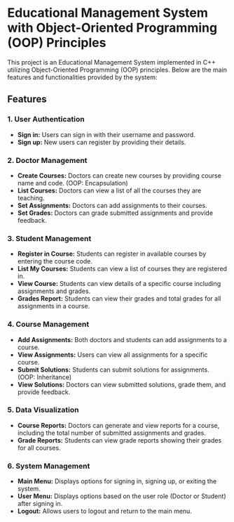# Educational Management System with Object-Oriented Programming (OOP) Principles

This project is an Educational Management System implemented in C++ utilizing Object-Oriented Programming (OOP) principles. Below are the main features and functionalities provided by the system:

## Features

### 1. User Authentication
- **Sign in:** Users can sign in with their username and password.
- **Sign up:** New users can register by providing their details.

### 2. Doctor Management
- **Create Courses:** Doctors can create new courses by providing course name and code. (OOP: Encapsulation)
- **List Courses:** Doctors can view a list of all the courses they are teaching.
- **Set Assignments:** Doctors can add assignments to their courses.
- **Set Grades:** Doctors can grade submitted assignments and provide feedback.

### 3. Student Management
- **Register in Course:** Students can register in available courses by entering the course code.
- **List My Courses:** Students can view a list of courses they are registered in.
- **View Course:** Students can view details of a specific course including assignments and grades.
- **Grades Report:** Students can view their grades and total grades for all assignments in a course.

### 4. Course Management
- **Add Assignments:** Both doctors and students can add assignments to a course.
- **View Assignments:** Users can view all assignments for a specific course.
- **Submit Solutions:** Students can submit solutions for assignments. (OOP: Inheritance)
- **View Solutions:** Doctors can view submitted solutions, grade them, and provide feedback.

### 5. Data Visualization
- **Course Reports:** Doctors can generate and view reports for a course, including the total number of submitted assignments and grades.
- **Grade Reports:** Students can view grade reports showing their grades for all courses.

### 6. System Management
- **Main Menu:** Displays options for signing in, signing up, or exiting the system.
- **User Menu:** Displays options based on the user role (Doctor or Student) after signing in.
- **Logout:** Allows users to logout and return to the main menu.


